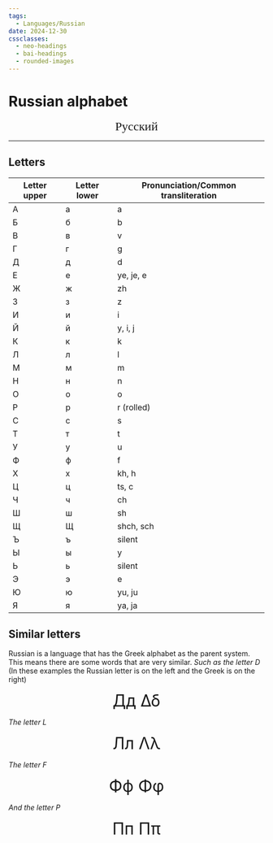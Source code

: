 ```yaml
---
tags:
  - Languages/Russian
date: 2024-12-30
cssclasses:
  - neo-headings
  - bai-headings
  - rounded-images
---
```

# Russian alphabet
<p style="font-size:x-large;text-align:center;margin:0;font-family:Times;">Русский</p>

***
## Letters
| Letter upper | Letter lower | Pronunciation/Common transliteration |
| ------------ | ------------ | ------------------------------------ |
| А            | а            | a                                    |
| Б            | б            | b                                    |
| В            | в            | v                                    |
| Г            | г            | g                                    |
| Д            | д            | d                                    |
| Е            | е            | ye, je, e                            |
| Ж            | ж            | zh                                   |
| З            | з            | z                                    |
| И            | и            | i                                    |
| Й            | й            | y, i, j                              |
| К            | к            | k                                    |
| Л            | л            | l                                    |
| М            | м            | m                                    |
| Н            | н            | n                                    |
| О            | о            | o                                    |
| Р            | р            | r (rolled)                           |
| С            | с            | s                                    |
| Т            | т            | t                                    |
| У            | у            | u                                    |
| Ф            | ф            | f                                    |
| Х            | х            | kh, h                                |
| Ц            | ц            | ts, c                                |
| Ч            | ч            | ch                                   |
| Ш            | ш            | sh                                   |
| Щ            | Щ            | shch, sch                            |
| Ъ            | ъ            | silent                               |
| Ы            | ы            | y                                    |
| Ь            | ь            | silent                               |
| Э            | э            | e                                    |
| Ю            | ю            | yu, ju                               |
| Я            | я            | ya, ja                               |
## Similar letters
Russian is a language that has the Greek alphabet as the parent system. This means there are some words that are very similar. *Such as the letter D* (In these examples the Russian letter is on the left and the Greek is on the right)
<p style="font-size:xx-large;text-align:center;margin:0;"><span>Дд</span> <span>Δδ</span></p>

*The letter L*

<p style="font-size:xx-large;text-align:center;margin:0;"><span>Лл</span> <span>Λλ</span></p>

*Τhe letter F*

<p style="font-size:xx-large;text-align:center;margin:0;"><span>Фф</span> <span>Φφ</span></p>

*And the letter P*

<p style="font-size:xx-large;text-align:center;margin:0;"><span>Пп</span> <span> Ππ</span></p>